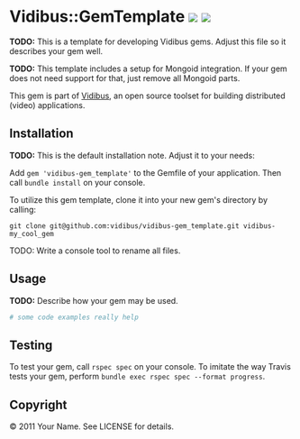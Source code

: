 # Vidibus::GemTemplate [![](http://travis-ci.org/vidibus/vidibus-gem_template.png)](http://travis-ci.org/vidibus/vidibus-gem_template) [![](http://stillmaintained.com/vidibus/vidibus-gem_template.png)](http://stillmaintained.com/vidibus/vidibus-gem_template)

**TODO:** This is a template for developing Vidibus gems. Adjust this file so it describes your gem well.

**TODO:** This template includes a setup for Mongoid integration. If your gem does not need support for that, just remove all Mongoid parts.

This gem is part of [Vidibus](http://vidibus.org), an open source toolset for building distributed (video) applications.


## Installation

**TODO:** This is the default installation note. Adjust it to your needs:

Add `gem 'vidibus-gem_template'` to the Gemfile of your application. Then call `bundle install` on your console.

To utilize this gem template, clone it into your new gem's directory by calling:

```
git clone git@github.com:vidibus/vidibus-gem_template.git vidibus-my_cool_gem
```

TODO: Write a console tool to rename all files.


## Usage

**TODO:** Describe how your gem may be used.

```ruby
# some code examples really help
```

## Testing

To test your gem, call `rspec spec` on your console. 
To imitate the way Travis tests your gem, perform `bundle exec rspec spec --format progress`.


## Copyright

&copy; 2011 Your Name. See LICENSE for details.
